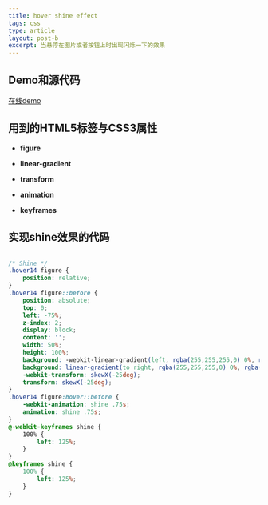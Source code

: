 ```yaml
---
title: hover shine effect
tags: css
type: article
layout: post-b
excerpt: 当悬停在图片或者按钮上时出现闪烁一下的效果
---
```


## Demo和源代码
[在线demo](http://127.0.0.1:4000/demo/hover-effect/)

## 用到的HTML5标签与CSS3属性

- **figure**

- **linear-gradient**

- **transform**

- **animation**

- **keyframes**

## 实现shine效果的代码

``` css

/* Shine */
.hover14 figure {
    position: relative;
}
.hover14 figure::before {
    position: absolute;
    top: 0;
    left: -75%;
    z-index: 2;
    display: block;
    content: '';
    width: 50%;
    height: 100%;
    background: -webkit-linear-gradient(left, rgba(255,255,255,0) 0%, rgba(255,255,255,.3) 100%);
    background: linear-gradient(to right, rgba(255,255,255,0) 0%, rgba(255,255,255,.3) 100%);
    -webkit-transform: skewX(-25deg);
    transform: skewX(-25deg);
}
.hover14 figure:hover::before {
    -webkit-animation: shine .75s;
    animation: shine .75s;
}
@-webkit-keyframes shine {
    100% {
        left: 125%;
    }
}
@keyframes shine {
    100% {
        left: 125%;
    }
}

```
